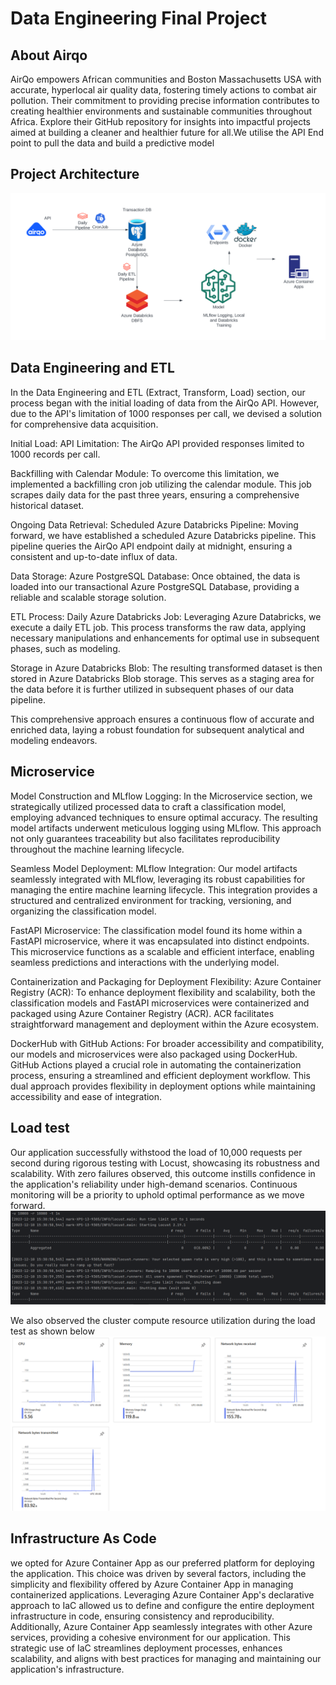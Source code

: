 # Data Engineering Final Project 

## About Airqo 
AirQo empowers African communities and Boston Massachusetts USA with accurate, hyperlocal air quality data, fostering timely actions to combat air pollution. Their commitment to providing precise information contributes to creating healthier environments and sustainable communities throughout Africa. Explore their GitHub repository for insights into impactful projects aimed at building a cleaner and healthier future for all.We utilise the API End point to pull the data and build a predictive model 

## Project Architecture
![plot](assets/arc.svg)

## Data Engineering and ETL 
In the Data Engineering and ETL (Extract, Transform, Load) section, our process began with the initial loading of data from the AirQo API. However, due to the API's limitation of 1000 responses per call, we devised a solution for comprehensive data acquisition.

Initial Load:
API Limitation: The AirQo API provided responses limited to 1000 records per call.

Backfilling with Calendar Module: To overcome this limitation, we implemented a backfilling cron job utilizing the calendar module. This job scrapes daily data for the past three years, ensuring a comprehensive historical dataset.

Ongoing Data Retrieval:
Scheduled Azure Databricks Pipeline: Moving forward, we have established a scheduled Azure Databricks pipeline. This pipeline queries the AirQo API endpoint daily at midnight, ensuring a consistent and up-to-date influx of data.

Data Storage:
Azure PostgreSQL Database: Once obtained, the data is loaded into our transactional Azure PostgreSQL Database, providing a reliable and scalable storage solution.

ETL Process:
Daily Azure Databricks Job: Leveraging Azure Databricks, we execute a daily ETL job. This process transforms the raw data, applying necessary manipulations and enhancements for optimal use in subsequent phases, such as modeling.

Storage in Azure Databricks Blob: The resulting transformed dataset is then stored in Azure Databricks Blob storage. This serves as a staging area for the data before it is further utilized in subsequent phases of our data pipeline.

This comprehensive approach ensures a continuous flow of accurate and enriched data, laying a robust foundation for subsequent analytical and modeling endeavors.

## Microservice 
Model Construction and MLflow Logging:
In the Microservice section, we strategically utilized processed data to craft a classification model, employing advanced techniques to ensure optimal accuracy. The resulting model artifacts underwent meticulous logging using MLflow. This approach not only guarantees traceability but also facilitates reproducibility throughout the machine learning lifecycle.

Seamless Model Deployment:
MLflow Integration:
Our model artifacts seamlessly integrated with MLflow, leveraging its robust capabilities for managing the entire machine learning lifecycle. This integration provides a structured and centralized environment for tracking, versioning, and organizing the classification model.

FastAPI Microservice:
The classification model found its home within a FastAPI microservice, where it was encapsulated into distinct endpoints. This microservice functions as a scalable and efficient interface, enabling seamless predictions and interactions with the underlying model.

Containerization and Packaging for Deployment Flexibility:
Azure Container Registry (ACR):
To enhance deployment flexibility and scalability, both the classification models and FastAPI microservices were containerized and packaged using Azure Container Registry (ACR). ACR facilitates straightforward management and deployment within the Azure ecosystem.

DockerHub with GitHub Actions:
For broader accessibility and compatibility, our models and microservices were also packaged using DockerHub. GitHub Actions played a crucial role in automating the containerization process, ensuring a streamlined and efficient deployment workflow. This dual approach provides flexibility in deployment options while maintaining accessibility and ease of integration.

## Load test
Our application successfully withstood the load of 10,000 requests per second during rigorous testing with Locust, showcasing its robustness and scalability. With zero failures observed, this outcome instills confidence in the application's reliability under high-demand scenarios. Continuous monitoring will be a priority to uphold optimal performance as we move forward.
![plot2](assets/locust.png)

We also observed the cluster compute resource utilization during the load test as shown below
![plot2](assets/compute.png)

## Infrastructure As Code 
we opted for Azure Container App as our preferred platform for deploying the application. This choice was driven by several factors, including the simplicity and flexibility offered by Azure Container App in managing containerized applications. Leveraging Azure Container App's declarative approach to IaC allowed us to define and configure the entire deployment infrastructure in code, ensuring consistency and reproducibility. Additionally, Azure Container App seamlessly integrates with other Azure services, providing a cohesive environment for our application. This strategic use of IaC streamlines deployment processes, enhances scalability, and aligns with best practices for managing and maintaining our application's infrastructure.

